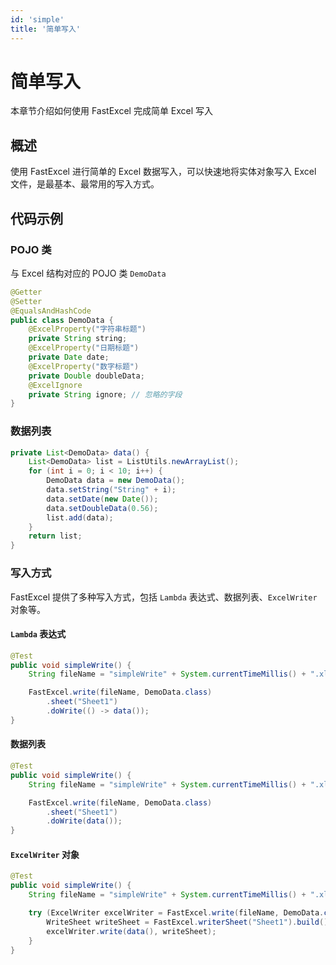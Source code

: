```yaml
---
id: 'simple'
title: '简单写入'
---
```


# 简单写入

本章节介绍如何使用 FastExcel 完成简单 Excel 写入

## 概述

使用 FastExcel 进行简单的 Excel 数据写入，可以快速地将实体对象写入 Excel 文件，是最基本、最常用的写入方式。

## 代码示例

### POJO 类

与 Excel 结构对应的 POJO 类 `DemoData`

```java
@Getter
@Setter
@EqualsAndHashCode
public class DemoData {
    @ExcelProperty("字符串标题")
    private String string;
    @ExcelProperty("日期标题")
    private Date date;
    @ExcelProperty("数字标题")
    private Double doubleData;
    @ExcelIgnore
    private String ignore; // 忽略的字段
}
```

### 数据列表

```java
private List<DemoData> data() {
    List<DemoData> list = ListUtils.newArrayList();
    for (int i = 0; i < 10; i++) {
        DemoData data = new DemoData();
        data.setString("String" + i);
        data.setDate(new Date());
        data.setDoubleData(0.56);
        list.add(data);
    }
    return list;
}
```

### 写入方式

FastExcel 提供了多种写入方式，包括 `Lambda` 表达式、数据列表、`ExcelWriter` 对象等。

#### `Lambda` 表达式

```java
@Test
public void simpleWrite() {
    String fileName = "simpleWrite" + System.currentTimeMillis() + ".xlsx";

    FastExcel.write(fileName, DemoData.class)
        .sheet("Sheet1")
        .doWrite(() -> data());
}
```

#### 数据列表

```java
@Test
public void simpleWrite() {
    String fileName = "simpleWrite" + System.currentTimeMillis() + ".xlsx";

    FastExcel.write(fileName, DemoData.class)
        .sheet("Sheet1")
        .doWrite(data());
}
```

#### `ExcelWriter` 对象

```java
@Test
public void simpleWrite() {
    String fileName = "simpleWrite" + System.currentTimeMillis() + ".xlsx";

    try (ExcelWriter excelWriter = FastExcel.write(fileName, DemoData.class).build()) {
        WriteSheet writeSheet = FastExcel.writerSheet("Sheet1").build();
        excelWriter.write(data(), writeSheet);
    }
}
```
